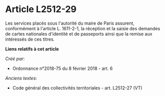 # Article L2512-29

Les services placés sous l'autorité du maire de Paris assurent, conformément à l'article L. 1611-2-1, la réception et la
saisie des demandes de cartes nationales d'identité et de passeports ainsi que la remise aux intéressés de ces titres.

**Liens relatifs à cet article**

_Créé par_:

  - Ordonnance n°2018-75 du 8 février 2018 - art. 6

_Anciens textes_:

  - Code général des collectivités territoriales - art. L2512-27 (VT)
